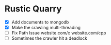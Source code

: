 # Rustic Quarry


- [x] Add documents to mongodb
- [x] Make the crawling multi-threading
- [ ] Fix Path Issue website.com/c website.com/cpp
- [ ] Sometimes the crawler hit a deadlock
